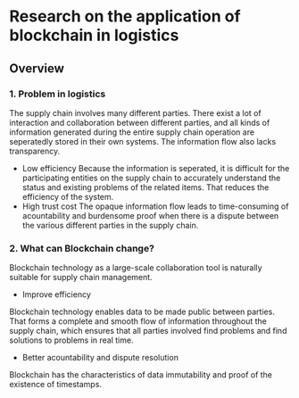 # Research on the application of blockchain in logistics
## Overview
### 1. Problem in logistics
The supply chain involves many different parties. There exist a lot of interaction and collaboration between different parties, and all kinds of information generated during the entire supply chain operation are seperatedly stored in their own systems. The information flow also lacks transparency.
* Low efficiency
  Because the information is seperated, it is difficult for the participating entities on the supply chain to accurately understand the status and existing problems of the related items. That reduces the efficiency of the system.
* High trust cost
  The opaque information flow leads to time-consuming of acountability and burdensome proof when there is a dispute between the various different parties in the supply chain.
### 2. What can Blockchain change?
Blockchain technology as a large-scale collaboration tool is naturally suitable for supply chain management.
* Improve efficiency

Blockchain technology enables data to be made public between parties. That forms a complete and smooth flow of information throughout the supply chain, which ensures that all parties involved find problems and find solutions to problems in real time.
* Better acountability and dispute resolution

Blockchain has the characteristics of data immutability and proof of the existence of timestamps.
